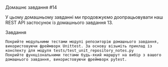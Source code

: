 Домашнє завдання #14

У цьому домашньому завданні ми продовжуємо доопрацьовувати наш REST API застосунок із домашнього завдання 13.


Завдання

    
    Покрийте модульними тестами модулі репозиторію домашнього завдання, використовуючи фреймворк Unittest. За основу візьміть приклад із конспекту для модуля tests/test_unit_repository_notes.py
    Покрийте функціональними тестами будь-який маршрут на вибір з вашого домашнього завдання, використовуючи фреймворк pytest.
